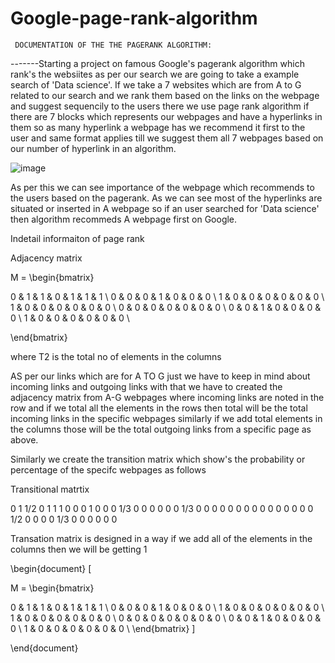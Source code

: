 # Google-page-rank-algorithm
     DOCUMENTATION OF THE THE PAGERANK ALGORITHM:

-------Starting a project on famous Google's pagerank algorithm which rank's the websiites as per our search we are going to take a example search of 'Data science'.
If we take a 7 websites which are from A to G related to our search and we rank them based on the links on the webpage and suggest sequencily to the users there we use page rank algorithm if there are 7 blocks
which represents our webpages and have a hyperlinks in them so as  many hyperlink a webpage has we recommend it first to the user and same format applies till we suggest them all 7 webpages based on our number of hyperlink in an algorithm.

![image](https://github.com/user-attachments/assets/7ddce9f5-127f-4581-9b08-b75c6e6121ff)

As per this we can see importance of the webpage which recommends to the users based on the pagerank. As we can see most of the hyperlinks are situated or inserted in A webpage so if an user searched for 'Data science' then algorithm recommeds A webpage first on Google.

Indetail informaiton of page rank


Adjacency matrix

M = \begin{bmatrix}

  0 & 1 & 1 & 0 & 1 & 1 & 1 \\
  0 & 0 & 0 & 1 & 0 & 0 & 0 \\
  1 & 0 & 0 & 0 & 0 & 0 & 0 \\
  1 & 0 & 0 & 0 & 0 & 0 & 0 \\
  0 & 0 & 0 & 0 & 0 & 0 & 0 \\
  0 & 0 & 1 & 0 & 0 & 0 & 0 \\
  1 & 0 & 0 & 0 & 0 & 0 & 0 \\
  
\end{bmatrix}

where T2 is the total no of elements in the columns
 
AS per our links which are for A TO G just we have to keep in mind about incoming links and outgoing links with that we have to created the adjacency matrix from A-G webpages  where incoming links are noted in
the row and if we total all the elements in the rows then total will be the total incoming links in the specific webpages similarly if we add total elements in the  columns those will be the  total outgoing links
from a specific page as above. 

Similarly we create the transition matrix which show's the probability or percentage of the specifc webpages as follows

Transitional matrtix
    
0   1 1/2 0 1 1 1
0   0  0  1 0 0 0
1/3 0  0  0 0 0 0
1/3 0  0  0 0 0 0
0   0  0  0 0 0 0
0   0 1/2 0 0 0 0
1/3 0  0  0 0 0 0

Transation matrix is designed in a way if we add all of the elements in the columns then we will be getting 1


\begin{document}
\[

M = \begin{bmatrix}

  0 & 1 & 1 & 0 & 1 & 1 & 1 \\
  0 & 0 & 0 & 1 & 0 & 0 & 0 \\
  1 & 0 & 0 & 0 & 0 & 0 & 0 \\
  1 & 0 & 0 & 0 & 0 & 0 & 0 \\
  0 & 0 & 0 & 0 & 0 & 0 & 0 \\
  0 & 0 & 1 & 0 & 0 & 0 & 0 \\
  1 & 0 & 0 & 0 & 0 & 0 & 0 \\
\end{bmatrix}
\]

\end{document}

